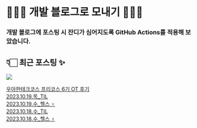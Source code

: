 # 👩🏻‍🌾 개발 블로그로 모내기 🌱🌳✨

### 개발 블로그에 포스팅 시 잔디가 심어지도록 GitHub Actions를 적용해 보았습니다.

## 👇🏻 최근 포스팅 ✨
<p>
    <a href="https://herlang.tistory.com"><img src="https://img.shields.io/badge/Blog-FF5722?style=flat-square&logo=Blogger&logoColor=white"/></a><br>
</p>

<a href=https://herlang.tistory.com/entry/OT-%ED%9B%84%EA%B8%B0>우아한테크코스 프리코스 6기 OT 후기</a></br><a href=https://herlang.tistory.com/entry/20231019%EB%AA%A9TIL>2023.10.19.목_TIL</a></br><a href=https://herlang.tistory.com/entry/20231019%EC%88%98%ED%97%AC%EC%8A%A4%F0%9F%8F%8B%F0%9F%8F%BB%E2%80%8D%E2%99%80%EF%B8%8F>2023.10.19.수_헬스 ‍♀️</a></br><a href=https://herlang.tistory.com/entry/20231018%EC%88%98TIL>2023.10.18.수_TIL</a></br><a href=https://herlang.tistory.com/entry/20231018%EC%88%98%ED%97%AC%EC%8A%A4%F0%9F%8F%8B%F0%9F%8F%BB%E2%80%8D%E2%99%80%EF%B8%8F>2023.10.18.수_헬스 ‍♀️</a></br>